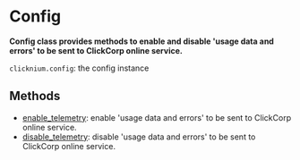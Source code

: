 # Config

**Config class provides methods to enable and disable 'usage data and errors' to be sent to ClickCorp online service.**

`clicknium.config`: the config instance

## Methods 

- [enable_telemetry](./enable_telemetry.md): enable 'usage data and errors' to be sent to ClickCorp online service.  
- [disable_telemetry](./disable_telemetry.md): disable 'usage data and errors' to be sent to ClickCorp online service.